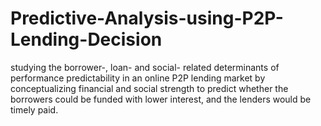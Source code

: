 # Predictive-Analysis-using-P2P-Lending-Decision

studying the borrower-, loan- and social- related determinants of performance predictability in an online P2P lending market by conceptualizing financial and social strength to predict whether the borrowers could be funded with lower interest, and the lenders would be timely paid.
